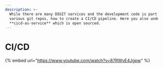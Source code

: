 ```yaml
---
description: >-
  While there are many DIGIT services and the development code is part of
  various git repos, how to create a CI/CD pipeline. Here you also understand
  **cicd-as-service** which is open sourced.
---
```


# CI/CD

{% embed url="https://www.youtube.com/watch?v=87RWvE4Jgpw" %}



